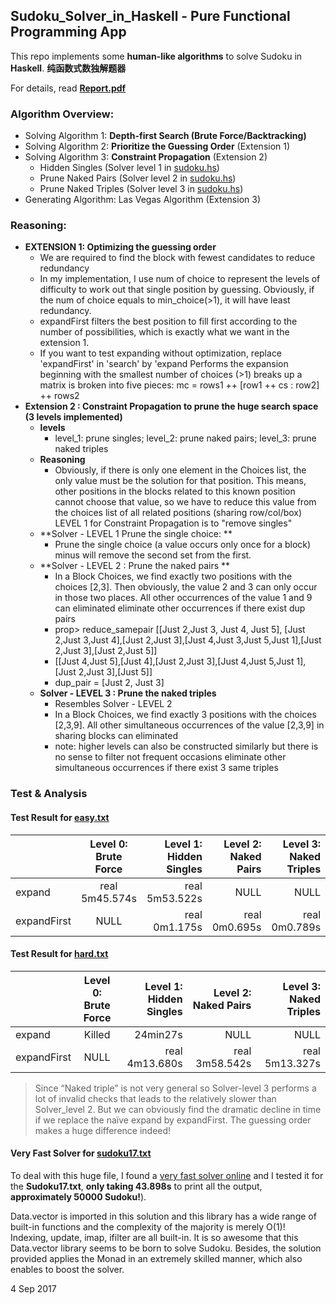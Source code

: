## Sudoku_Solver_in_Haskell - Pure Functional Programming App
This repo implements some **human-like algorithms** to solve Sudoku in **Haskell**. **纯函数式数独解题器**

For details, read **[Report.pdf](https://github.com/ShiqinHuo/Sudoku_Solver_in_Haskell/blob/master/Report.pdf)**
### **Algorithm Overview:**
  * Solving Algorithm 1: **Depth-first Search (Brute Force/Backtracking)**
  * Solving Algorithm 2: **Prioritize the Guessing Order** (Extension 1)
  * Solving Algorithm 3: **Constraint Propagation** (Extension 2) 
    * Hidden Singles (Solver level 1 in [sudoku.hs](https://github.com/ShiqinHuo/Sudoku_Solver_in_Haskell/blob/master/Sudoku.hs))   
    * Prune Naked Pairs (Solver level 2 in [sudoku.hs](https://github.com/ShiqinHuo/Sudoku_Solver_in_Haskell/blob/master/Sudoku.hs)) 
    * Prune Naked Triples (Solver level 3 in [sudoku.hs](https://github.com/ShiqinHuo/Sudoku_Solver_in_Haskell/blob/master/Sudoku.hs))
  * Generating Algorithm: Las Vegas Algorithm (Extension 3)
### **Reasoning:**
* **EXTENSION 1: Optimizing the guessing order**
  * We are required to find the block with fewest candidates to reduce redundancy
  * In my implementation, I use num of choice to represent the levels of difficulty to work out
    that single position by guessing. Obviously, if the num of choice equals to min_choice(>1), it will have least redundancy.
  * expandFirst filters the best position to fill first according to the number of possibilities, which is exactly what we want in the extension 1.
  * If you want to test expanding without optimization, replace 'expandFirst' in 'search' by 'expand Performs the expansion beginning with the smallest number of choices (>1) breaks up a matrix is broken into five pieces: mc = rows1 ++ [row1 ++ cs : row2] ++ rows2
* **Extension 2 : Constraint Propagation to prune the huge search space (3 levels implemented)**
  * **levels**
    * level_1: prune singles; level_2: prune naked pairs; level_3: prune naked triples
  * **Reasoning**
    * Obviously, if there is only one element in the Choices list, the only value must be the solution for that position. This means, other positions in the blocks related to this known position cannot choose that value, so we have to reduce this value from the choices list of all related positions (sharing row/col/box) LEVEL 1 for Constraint Propagation is to "remove singles"
  * **Solver - LEVEL 1 Prune the single choice: **
    * Prune the single choice (a value occurs only once for a block) minus will remove the second set from the first.
  * **Solver - LEVEL 2 : Prune the naked pairs  **
    * In a Block Choices, we find exactly two positions with the choices [2,3]. Then obviously, the value 2 and 3 can only occur in those two places. All other occurrences of the value 1 and 9 can eliminated eliminate other occurrences if there exist dup pairs
    * prop> reduce_samepair [[Just 2,Just 3, Just 4, Just 5], [Just 2,Just 3,Just 4],[Just 2,Just 3],[Just 4,Just 3,Just 5,Just 1],[Just 2,Just 3],[Just 2,Just 5]]
    * [[Just 4,Just 5],[Just 4],[Just 2,Just 3],[Just 4,Just 5,Just 1],[Just 2,Just 3],[Just 5]]
    * dup_pair = [Just 2, Just 3]
  * **Solver - LEVEL 3 : Prune the naked triples**
    * Resembles Solver - LEVEL 2
    * In a Block Choices, we find exactly 3 positions with the choices [2,3,9]. All other simultaneous occurrences of the value [2,3,9] in sharing blocks can eliminated
    * note: higher levels can also be constructed similarly but there is no sense to filter not frequent occasions eliminate other simultaneous occurrences if there exist 3 same triples

### **Test & Analysis**

#### Test Result for [easy.txt](https://github.com/ShiqinHuo/Sudoku_Solver/blob/master/examples/easy.txt)
|  | Level 0: Brute Force         |Level 1: Hidden Singles  |Level 2: Naked Pairs |Level 3: Naked Triples|
| ------------- |:-------------:| -----:|-----:|-----:|
| expand |real 5m45.574s |real 5m53.522s|  NULL |NULL|
| expandFirst    | NULL |real 0m1.175s  |real 0m0.695s |real 0m0.789s|

#### Test Result for [hard.txt](https://github.com/ShiqinHuo/Sudoku_Solver/blob/master/examples/hard.txt)
|  | Level 0: Brute Force         |Level 1: Hidden Singles  |Level 2: Naked Pairs |Level 3: Naked Triples|
| ------------- |:-------------:| -----:|-----:|-----:|
| expand |Killed |24min27s|  NULL |NULL|
| expandFirst    | NULL |real 4m13.680s |real 3m58.542s |real 5m13.327s|

> Since “Naked triple” is not very general so Solver-level 3 performs a lot of invalid checks that leads to the relatively slower than Solver_level 2.
But we can obviously find the dramatic decline in time if we replace the naïve expand by expandFirst. The guessing order      makes a huge difference indeed!
> 

#### Very Fast Solver for [sudoku17.txt](https://github.com/ShiqinHuo/Sudoku_Solver/blob/master/examples/sudoku17.txt)
To deal with this huge file, I found a [very fast solver online](https://wiki.haskell.org/Sudoku#Very_fast_Solver) and I tested it for the **Sudoku17.txt**, **only taking 43.898s** to print all the output, **approximately 50000 Sudoku!**). 

Data.vector is imported in this solution and this library has a wide range of built-in functions and the complexity of the majority is merely O(1)! Indexing, update, imap, ifilter are all built-in. It is so awesome that this Data.vector library seems to be born to solve Sudoku. Besides, the solution provided applies the Monad in an extremely skilled manner, which also enables to boost the solver.


4 Sep 2017
